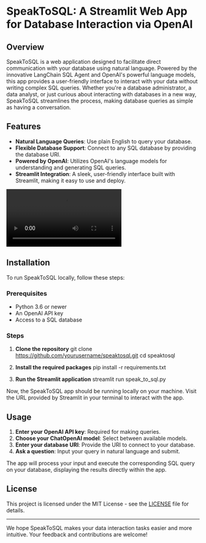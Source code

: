 # SpeakToSQL: A Streamlit Web App for Database Interaction via OpenAI

## Overview

SpeakToSQL is a web application designed to facilitate direct communication with your database using natural language. Powered by the innovative LangChain SQL Agent and OpenAI's powerful language models, this app provides a user-friendly interface to interact with your data without writing complex SQL queries. Whether you're a database administrator, a data analyst, or just curious about interacting with databases in a new way, SpeakToSQL streamlines the process, making database queries as simple as having a conversation.

## Features

- **Natural Language Queries**: Use plain English to query your database.
- **Flexible Database Support**: Connect to any SQL database by providing the database URI.
- **Powered by OpenAI**: Utilizes OpenAI's language models for understanding and generating SQL queries.
- **Streamlit Integration**: A sleek, user-friendly interface built with Streamlit, making it easy to use and deploy.

![SpeakToSQL Demo](speak_to_sql.webm)

## Installation

To run SpeakToSQL locally, follow these steps:

### Prerequisites

- Python 3.6 or newer
- An OpenAI API key
- Access to a SQL database

### Steps

1. **Clone the repository**
git clone https://github.com/yourusername/speaktosql.git
cd speaktosql

2. **Install the required packages**
pip install -r requirements.txt

3. **Run the Streamlit application**
streamlit run speak_to_sql.py

Now, the SpeakToSQL app should be running locally on your machine. Visit the URL provided by Streamlit in your terminal to interact with the app.

## Usage

1. **Enter your OpenAI API key**: Required for making queries.
2. **Choose your ChatOpenAI model**: Select between available models.
3. **Enter your database URI**: Provide the URI to connect to your database.
4. **Ask a question**: Input your query in natural language and submit.

The app will process your input and execute the corresponding SQL query on your database, displaying the results directly within the app.

## License

This project is licensed under the MIT License - see the [LICENSE](LICENSE) file for details.

---

We hope SpeakToSQL makes your data interaction tasks easier and more intuitive. Your feedback and contributions are welcome!

